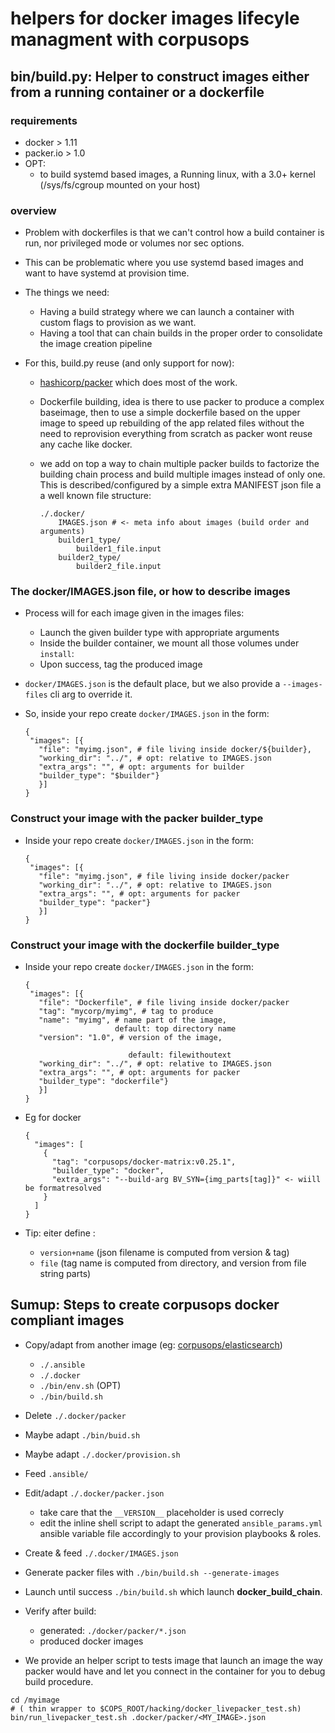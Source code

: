 # helpers for docker images lifecyle managment with corpusops

## bin/build.py: Helper to construct images either from a running container or a dockerfile

### requirements
- docker > 1.11
- packer.io > 1.0
- OPT:
    - to build systemd based images, a Running linux,
      with a 3.0+ kernel (/sys/fs/cgroup mounted on your host)

### overview

- Problem with dockerfiles is that we can't control
  how a build container is run, nor privileged mode or volumes nor sec options.

- This can be problematic where you use systemd based images
 and want to have systemd at provision time.

- The things we need:
    - Having a build strategy where we can launch a container with custom flags
      to provision as we want.
    - Having a tool that can chain builds in the proper order to consolidate the
      image creation pipeline

- For this, build.py reuse (and only support for now):
    - [hashicorp/packer](https://www.packer.io) which does most of the work.
    - Dockerfile building, idea is there to use packer
      to produce a complex baseimage, then to use
      a simple dockerfile based on the upper image
      to speed up rebuilding of the app related files
      without the need to reprovision everything from
      scratch as packer wont reuse any cache like docker.
    - we add on top a way to chain multiple packer builds
      to factorize the building chain process and
      build multiple images instead of only one.<br/>
      This is described/configured by a simple extra
      MANIFEST json file a a well known file structure:

        ```
        ./.docker/
            IMAGES.json # <- meta info about images (build order and arguments)
            builder1_type/
                builder1_file.input
            builder2_type/
                builder2_file.input
        ```


### The docker/IMAGES.json file, or how to describe images
- Process will for each image given in the images files:
    - Launch the given builder type with appropriate arguments
    - Inside the builder container, we mount all those volumes under `install`:
    - Upon success, tag the produced image
- ``docker/IMAGES.json`` is the default place, but we also provide a ``--images-files`` cli arg to override it.
- So, inside your repo create `docker/IMAGES.json` in the form:

    ```
    {
     "images": [{
       "file": "myimg.json", # file living inside docker/${builder},
       "working_dir": "../", # opt: relative to IMAGES.json
       "extra_args": "", # opt: arguments for builder
       "builder_type": "$builder"}
       }]
    }

    ```

### Construct your image with the packer builder_type
- Inside your repo create `docker/IMAGES.json` in the form:

    ```
    {
     "images": [{
       "file": "myimg.json", # file living inside docker/packer
       "working_dir": "../", # opt: relative to IMAGES.json
       "extra_args": "", # opt: arguments for packer
       "builder_type": "packer"}
       }]
    }

    ```

### Construct your image with the dockerfile builder_type
- Inside your repo create `docker/IMAGES.json` in the form:

    ```
    {
     "images": [{
       "file": "Dockerfile", # file living inside docker/packer
       "tag": "mycorp/myimg", # tag to produce
       "name": "myimg", # name part of the image,
                        default: top directory name
       "version": "1.0", # version of the image,

                           default: filewithoutext
       "working_dir": "../", # opt: relative to IMAGES.json
       "extra_args": "", # opt: arguments for packer
       "builder_type": "dockerfile"}
       }]
    }

    ```
- Eg for docker
    ```
    {
      "images": [
        {
          "tag": "corpusops/docker-matrix:v0.25.1",
          "builder_type": "docker",
          "extra_args": "--build-arg BV_SYN={img_parts[tag]}" <- wiill be formatresolved
        }
      ]
    }
    ```
- Tip: eiter define :
    - ``version+name`` (json filename is computed from version & tag)
    - ``file`` (tag name is computed from directory, and version from file string parts)

## Sumup: Steps to create corpusops docker compliant images
- Copy/adapt from another image (eg: [corpusops/elasticsearch](https://github.com/corpusops/setups.elasticsearch))
    - ``./.ansible``
    - ``./.docker``
    - ``./bin/env.sh`` (OPT)
    - ``./bin/build.sh``
- Delete ``./.docker/packer``
- Maybe adapt ``./bin/buid.sh``
- Maybe adapt ``./.docker/provision.sh``
- Feed ``.ansible/``
- Edit/adapt ``./.docker/packer.json``
    - take care that the ``__VERSION__`` placeholder is used correcly
    - edit the inline shell script to adapt the generated ``ansible_params.yml``
      ansible variable file accordingly to your provision playbooks & roles.
- Create & feed ``./.docker/IMAGES.json``
- Generate packer files with ``./bin/build.sh --generate-images``
- Launch until success ``./bin/build.sh`` which launch **docker_build_chain**.
- Verify after build:
    - generated: ``./docker/packer/*.json``
    - produced docker images

- We provide an helper script to tests image that launch an image the way packer would have
  and let you connect in the container for you to debug build procedure.
```
cd /myimage
# ( thin wrapper to $COPS_ROOT/hacking/docker_livepacker_test.sh)
bin/run_livepacker_test.sh .docker/packer/<MY_IMAGE>.json

```

